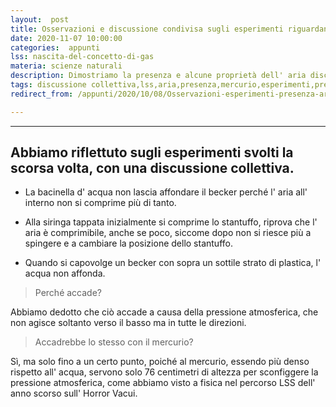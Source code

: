 ```yaml
---
layout:  post
title: Osservazioni e discussione condivisa sugli esperimenti riguardanti la presenza dell' aria
date: 2020-11-07 10:00:00
categories:  appunti
lss: nascita-del-concetto-di-gas
materia: scienze naturali
description: Dimostriamo la presenza e alcune proprietà dell' aria discutendo su alcuni esperimenti eseguiti nella lezione precedente. LSS sulla nascita dei gas.
tags: discussione collettiva,lss,aria,presenza,mercurio,esperimenti,pressione
redirect_from: /appunti/2020/10/08/Osservazioni-esperimenti-presenza-aria

---
```


---

## Abbiamo riflettuto sugli esperimenti svolti la scorsa volta, con una discussione collettiva. 

- La bacinella d' acqua non lascia affondare il becker perché l' aria all' interno non si comprime più di tanto.

- Alla siringa tappata inizialmente si comprime lo stantuffo, riprova che l' aria è comprimibile, anche se poco, siccome dopo non si riesce più a spingere e a cambiare la posizione dello stantuffo.

- Quando si capovolge un becker con sopra un sottile strato di plastica, l' acqua non affonda. 

> Perché accade?

Abbiamo dedotto che ciò accade a causa della pressione atmosferica, che non agisce soltanto verso il basso ma in tutte le direzioni.

> Accadrebbe lo stesso con il mercurio?

Sì, ma solo fino a un certo punto, poiché al mercurio, essendo più denso rispetto all' acqua, servono solo 76 centimetri di altezza per sconfiggere la pressione atmosferica, come abbiamo visto a fisica nel percorso LSS dell' anno scorso sull' Horror Vacui. 
